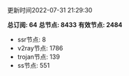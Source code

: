 更新时间2022-07-31 21:29:30

**总订阅: 64**
**总节点: 8433**
**有效节点: 2484**
- ssr节点: 8
- v2ray节点: 1786
- trojan节点: 139
- ss节点: 551
